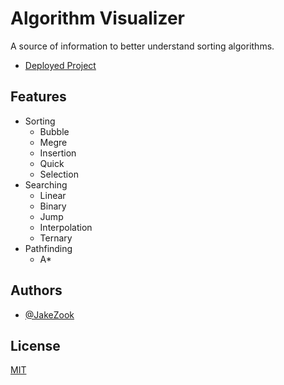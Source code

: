 # Algorithm Visualizer

A source of information to better understand sorting algorithms.
- [Deployed Project](https://visualizerjz.netlify.app)

## Features

- Sorting
  - Bubble
  - Megre
  - Insertion
  - Quick
  - Selection
- Searching
  - Linear
  - Binary
  - Jump
  - Interpolation
  - Ternary
- Pathfinding
  - A*     


## Authors

- [@JakeZook](https://www.github.com/JakeZook)

## License

[MIT](https://choosealicense.com/licenses/mit/)
